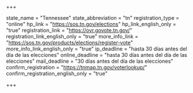 +++

state_name = "Tennessee"
state_abbreviation = "tn"
registration_type = "online"
hp_link = "https://sos.tn.gov/elections"
hp_link_english_only = "true"
registration_link = "https://ovr.govote.tn.gov/"
registration_link_english_only = "true"
more_info_link = "https://sos.tn.gov/products/elections/register-vote"
more_info_link_english_only = "true"
ip_deadline = "hasta 30 días antes del día de las elecciones"
online_deadline = "hasta 30 días antes del día de las elecciones"
mail_deadline = "30 días antes del día de las elecciones"
confirm_registration = "https://tnmap.tn.gov/voterlookup/"
confirm_registration_english_only = "true"

+++